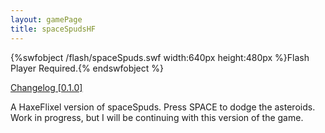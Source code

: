 ```yaml
---
layout: gamePage
title: spaceSpudsHF
---
```

{%swfobject /flash/spaceSpuds.swf width:640px height:480px %}Flash Player Required.{% endswfobject %}
<br />

<a href="../spaceSpudsHF.txt">Changelog [0.1.0]</a>

A HaxeFlixel version of spaceSpuds. Press SPACE to dodge the asteroids. Work in progress, but I will be continuing with this version of the game.